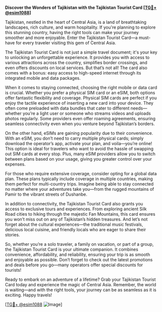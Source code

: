 **Discover the Wonders of Tajikistan with the Tajikistan Tourist Card [[TG💪+ @esim1088](https://t.me/s/esim1088)]**

Tajikistan, nestled in the heart of Central Asia, is a land of breathtaking landscapes, rich culture, and warm hospitality. If you're planning to explore this stunning country, having the right tools can make your journey smoother and more enjoyable. Enter the Tajikistan Tourist Card—a must-have for every traveler visiting this gem of Central Asia.

The Tajikistan Tourist Card is not just a simple travel document; it's your key to unlocking an unforgettable experience. It provides you with access to various attractions across the country, simplifies border crossings, and even offers discounts on local services. But that’s not all! The card also comes with a bonus: easy access to high-speed internet through its integrated mobile and data packages.

When it comes to staying connected, choosing the right mobile or data card is crucial. Whether you prefer a physical SIM card or an eSIM, both options offer fantastic flexibility and coverage. Physical SIM cards are perfect if you enjoy the tactile experience of inserting a new card into your device. They often come preloaded with data bundles that cater to different needs—whether you’re a light user or someone who streams videos and uploads photos regularly. Some providers even offer roaming agreements, ensuring seamless connectivity even when you venture beyond Tajikistan’s borders.

On the other hand, eSIMs are gaining popularity due to their convenience. With an eSIM, you don’t need to carry multiple physical cards; simply download the operator’s app, activate your plan, and voila—you’re online! This option is ideal for travelers who want to avoid the hassle of swapping out SIM cards at every stop. Plus, many eSIM providers allow you to switch between plans based on your usage, giving you greater control over your expenses.

For those who require extensive coverage, consider opting for a global data plan. These plans typically include coverage in multiple countries, making them perfect for multi-country trips. Imagine being able to stay connected no matter where your adventures take you—from the rugged mountains of Pamir to the vibrant streets of Dushanbe.

In addition to connectivity, the Tajikistan Tourist Card also grants you access to exclusive tours and experiences. From exploring ancient Silk Road cities to hiking through the majestic Fan Mountains, this card ensures you won’t miss out on any of Tajikistan’s hidden treasures. And let’s not forget about the cultural experiences—the traditional music festivals, delicious local cuisine, and friendly locals who are eager to share their stories.

So, whether you’re a solo traveler, a family on vacation, or part of a group, the Tajikistan Tourist Card is your ultimate companion. It combines convenience, affordability, and reliability, ensuring your trip is as smooth and enjoyable as possible. Don’t forget to check out the latest promotions and deals before you go—many operators offer special discounts for tourists!

Ready to embark on an adventure of a lifetime? Grab your Tajikistan Tourist Card today and experience the magic of Central Asia. Remember, the world is waiting—and with the right tools, your journey can be as seamless as it is exciting. Happy travels!

[[TG💪+ @esim1088](https://t.me/s/esim1088) ![Image](https://i.postimg.cc/Y0z9fWf4/image.png)]